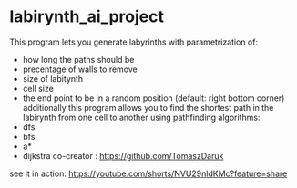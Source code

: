 # labirynth_ai_project
This program lets you generate labyrinths with parametrization of:
- how long the paths should be
- precentage of walls to remove
- size of labitynth
- cell size
- the end point to be in a random position (default: right bottom corner) 
additionally this program allows you to find the shortest path in the labirynth from one cell to another using pathfinding algorithms:
- dfs
- bfs
- a*
- dijkstra
co-creator : https://github.com/TomaszDaruk

see it in action: https://youtube.com/shorts/NVU29nldKMc?feature=share
